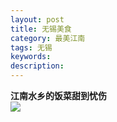 ```yaml
---
layout: post
title: 无锡美食
category: 最美江南
tags: 无锡
keywords: 
description: 
---
```


**江南水乡的饭菜甜到忧伤**     
![](http://p1.bqimg.com/567571/8971e833e6e09367.jpg)